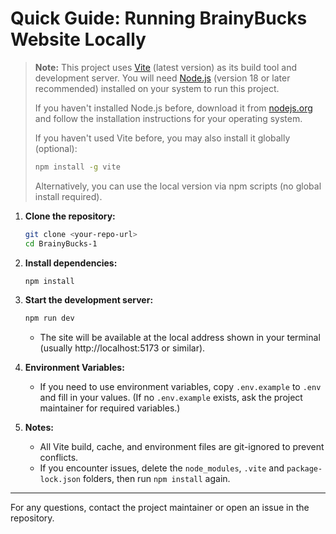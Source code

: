 # Quick Guide: Running BrainyBucks Website Locally

> **Note:** This project uses [Vite](https://vitejs.dev/) (latest version) as its build tool and development server. You will need [Node.js](https://nodejs.org/) (version 18 or later recommended) installed on your system to run this project.
> 
> If you haven't installed Node.js before, download it from [nodejs.org](https://nodejs.org/) and follow the installation instructions for your operating system.
> 
> If you haven't used Vite before, you may also install it globally (optional):
> 
> ```sh
> npm install -g vite
> ```
> 
> Alternatively, you can use the local version via npm scripts (no global install required).

1. **Clone the repository:**
   ```sh
   git clone <your-repo-url>
   cd BrainyBucks-1
   ```

2. **Install dependencies:**
   ```sh
   npm install
   ```

3. **Start the development server:**
   ```sh
   npm run dev
   ```
   - The site will be available at the local address shown in your terminal (usually http://localhost:5173 or similar).

4. **Environment Variables:**
   - If you need to use environment variables, copy `.env.example` to `.env` and fill in your values. (If no `.env.example` exists, ask the project maintainer for required variables.)

5. **Notes:**
   - All Vite build, cache, and environment files are git-ignored to prevent conflicts.
   - If you encounter issues, delete the `node_modules`, `.vite` and `package-lock.json` folders, then run `npm install` again.

---

For any questions, contact the project maintainer or open an issue in the repository.

